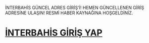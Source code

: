 İNTERBAHİS GÜNCEL ADRES GİRİŞ'İ! HEMEN GÜNCELLENEN GİRİŞ ADRESİNE ULAŞIN! RESMİ HABER KAYNAĞINA HOŞGELDİNİZ.
<h1><a href="http://gg.gg/1bz72d" title="İNTERBAHİS GİRİŞ YAP">İNTERBAHİS GİRİŞ YAP</a></h1>
